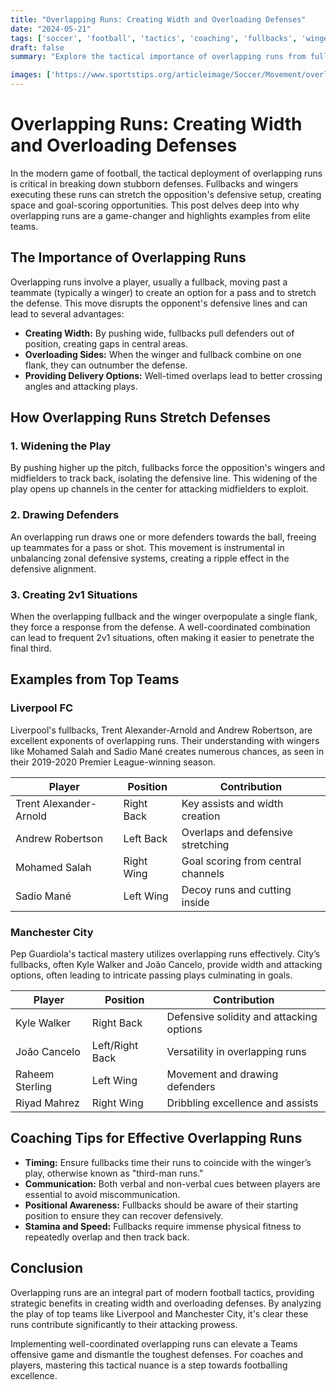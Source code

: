 ```yaml
---
title: "Overlapping Runs: Creating Width and Overloading Defenses"
date: "2024-05-21"
tags: ['soccer', 'football', 'tactics', 'coaching', 'fullbacks', 'wingers']
draft: false
summary: "Explore the tactical importance of overlapping runs from fullbacks and wingers, their impact on stretching defenses, and insights from top football teams."

images: ['https://www.sportstips.org/articleimage/Soccer/Movement/overlapping_runs_creating_width_and_overloading_defenses.webp']
---
```


# Overlapping Runs: Creating Width and Overloading Defenses

In the modern game of football, the tactical deployment of overlapping runs is critical in breaking down stubborn defenses. Fullbacks and wingers executing these runs can stretch the opposition's defensive setup, creating space and goal-scoring opportunities. This post delves deep into why overlapping runs are a game-changer and highlights examples from elite teams.

## The Importance of Overlapping Runs

Overlapping runs involve a player, usually a fullback, moving past a teammate (typically a winger) to create an option for a pass and to stretch the defense. This move disrupts the opponent's defensive lines and can lead to several advantages:
- **Creating Width:** By pushing wide, fullbacks pull defenders out of position, creating gaps in central areas.
- **Overloading Sides:** When the winger and fullback combine on one flank, they can outnumber the defense.
- **Providing Delivery Options:** Well-timed overlaps lead to better crossing angles and attacking plays.

## How Overlapping Runs Stretch Defenses

### 1. Widening the Play
By pushing higher up the pitch, fullbacks force the opposition's wingers and midfielders to track back, isolating the defensive line. This widening of the play opens up channels in the center for attacking midfielders to exploit.

### 2. Drawing Defenders
An overlapping run draws one or more defenders towards the ball, freeing up teammates for a pass or shot. This movement is instrumental in unbalancing zonal defensive systems, creating a ripple effect in the defensive alignment.

### 3. Creating 2v1 Situations
When the overlapping fullback and the winger overpopulate a single flank, they force a response from the defense. A well-coordinated combination can lead to frequent 2v1 situations, often making it easier to penetrate the final third.

## Examples from Top Teams

### Liverpool FC
Liverpool's fullbacks, Trent Alexander-Arnold and Andrew Robertson, are excellent exponents of overlapping runs. Their understanding with wingers like Mohamed Salah and Sadio Mané creates numerous chances, as seen in their 2019-2020 Premier League-winning season.

| Player                | Position  | Contribution                        |
|-----------------------|-----------|-------------------------------------|
| Trent Alexander-Arnold| Right Back| Key assists and width creation      |
| Andrew Robertson      | Left Back | Overlaps and defensive stretching   |
| Mohamed Salah         | Right Wing| Goal scoring from central channels  |
| Sadio Mané            | Left Wing | Decoy runs and cutting inside       |

### Manchester City
Pep Guardiola's tactical mastery utilizes overlapping runs effectively. City’s fullbacks, often Kyle Walker and João Cancelo, provide width and attacking options, often leading to intricate passing plays culminating in goals.

| Player              | Position  | Contribution                        |
|---------------------|-----------|-------------------------------------|
| Kyle Walker         | Right Back| Defensive solidity and attacking options|
| João Cancelo        | Left/Right Back | Versatility in overlapping runs   |
| Raheem Sterling     | Left Wing | Movement and drawing defenders    |
| Riyad Mahrez        | Right Wing| Dribbling excellence and assists   |

## Coaching Tips for Effective Overlapping Runs

- **Timing:** Ensure fullbacks time their runs to coincide with the winger’s play, otherwise known as "third-man runs."
- **Communication:** Both verbal and non-verbal cues between players are essential to avoid miscommunication.
- **Positional Awareness:** Fullbacks should be aware of their starting position to ensure they can recover defensively.
- **Stamina and Speed:** Fullbacks require immense physical fitness to repeatedly overlap and then track back.

## Conclusion

Overlapping runs are an integral part of modern football tactics, providing strategic benefits in creating width and overloading defenses. By analyzing the play of top teams like Liverpool and Manchester City, it's clear these runs contribute significantly to their attacking prowess. 

Implementing well-coordinated overlapping runs can elevate a Teams offensive game and dismantle the toughest defenses. For coaches and players, mastering this tactical nuance is a step towards footballing excellence.
```

